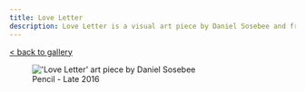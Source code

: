 ```yaml
---
title: Love Letter
description: Love Letter is a visual art piece by Daniel Sosebee and friends.
---
```


<a class="card" href="/art#love-letter">< back to gallery</a>

<figure>
<img src="/assets/art/love-letter.jpg" alt="'Love Letter' art piece by Daniel Sosebee"/>
<figcaption>Pencil - Late 2016</figcaption>
</figure>

